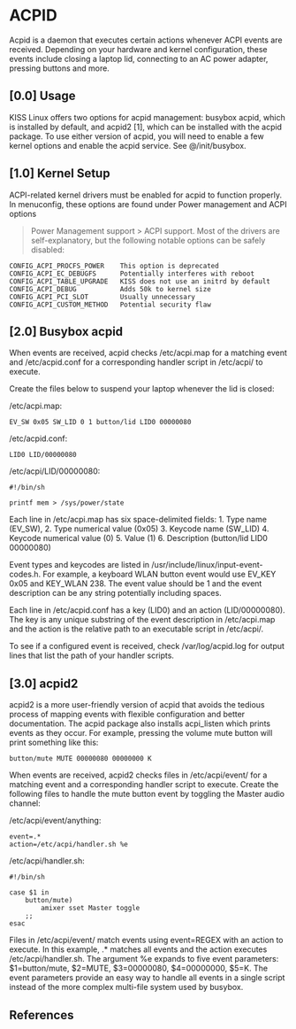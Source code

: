 ACPID
=====

Acpid is a daemon that executes certain actions whenever ACPI events are
received. Depending on your hardware and kernel configuration, these events
include closing a laptop lid, connecting to an AC power adapter, pressing
buttons and more.

[0.0] Usage
-----------

KISS Linux offers two options for acpid management: busybox acpid, which is
installed by default, and acpid2 [1], which can be installed with the acpid
package. To use either version of acpid, you will need to enable a few kernel
options and enable the acpid service. See @/init/busybox.

[1.0] Kernel Setup
------------------

ACPI-related kernel drivers must be enabled for acpid to function properly. In
menuconfig, these options are found under Power management and ACPI options
> Power Management support > ACPI support. Most of the drivers are
self-explanatory, but the following notable options can be safely disabled:

    CONFIG_ACPI_PROCFS_POWER    This option is deprecated
    CONFIG_ACPI_EC_DEBUGFS      Potentially interferes with reboot
    CONFIG_ACPI_TABLE_UPGRADE   KISS does not use an initrd by default
    CONFIG_ACPI_DEBUG           Adds 50k to kernel size
    CONFIG_ACPI_PCI_SLOT        Usually unnecessary
    CONFIG_ACPI_CUSTOM_METHOD   Potential security flaw


[2.0] Busybox acpid
-------------------

When events are received, acpid checks /etc/acpi.map for a matching event and
/etc/acpid.conf for a corresponding handler script in /etc/acpi/ to execute.

Create the files below to suspend your laptop whenever the lid is closed:

/etc/acpi.map:

    EV_SW 0x05 SW_LID 0 1 button/lid LID0 00000080

/etc/acpid.conf:

    LID0 LID/00000080

/etc/acpi/LID/00000080:

    #!/bin/sh
    
    printf mem > /sys/power/state

Each line in /etc/acpi.map has six space-delimited fields:
    1. Type name (EV_SW),
    2. Type numerical value (0x05)
    3. Keycode name (SW_LID)
    4. Keycode numerical value (0)
    5. Value (1)
    6. Description (button/lid LID0 00000080)

Event types and keycodes are listed in /usr/include/linux/input-event-codes.h.
For example, a keyboard WLAN button event would use EV_KEY 0x05 and KEY_WLAN
238. The event value should be 1 and the event description can be any string
potentially including spaces.

Each line in /etc/acpid.conf has a key (LID0) and an action (LID/00000080). The
key is any unique substring of the event description in /etc/acpi.map and the
action is the relative path to an executable script in /etc/acpi/.

To see if a configured event is received, check /var/log/acpid.log for output
lines that list the path of your handler scripts.


[3.0] acpid2
------------

acpid2 is a more user-friendly version of acpid that avoids the tedious process
of mapping events with flexible configuration and better documentation. The
acpid package also installs acpi_listen which prints events as they occur. For
example, pressing the volume mute button will print something like this:

    button/mute MUTE 00000080 00000000 K

When events are received, acpid2 checks files in /etc/acpi/event/ for a matching
event and a corresponding handler script to execute. Create the following files
to handle the mute button event by toggling the Master audio channel:

/etc/acpi/event/anything:

    event=.*
    action=/etc/acpi/handler.sh %e

/etc/acpi/handler.sh:

    #!/bin/sh
    
    case $1 in
        button/mute)
            amixer sset Master toggle
        ;;
    esac

Files in /etc/acpi/event/ match events using event=REGEX with an action to
execute. In this example, .* matches all events and the action executes
/etc/acpi/handler.sh. The argument %e expands to five event parameters:
$1=button/mute, $2=MUTE, $3=00000080, $4=00000000, $5=K. The event parameters
provide an easy way to handle all events in a single script instead of the more
complex multi-file system used by busybox.

References
----------

[0]: https://sourceforge.net/projects/acpid2
